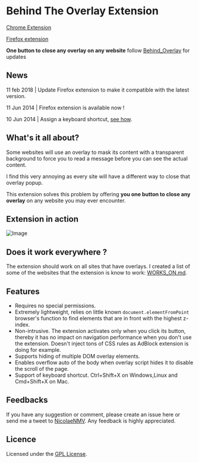 # Behind The Overlay Extension

[Chrome Extension](https://chrome.google.com/webstore/detail/behindtheoverlay/ljipkdpcjbmhkdjjmbbaggebcednbbme)

[Firefox extension](https://addons.mozilla.org/en-us/firefox/addon/behind_the_overlay/)

**One button to close any overlay on any website**  follow [Behind_Overlay](https://twitter.com/Behind_Overlay) for updates

## News

11 feb 2018 | Update Firefox extension to make it compatible with the latest version.

11 Jun 2014 | Firefox extension is available now !

10 Jun 2014 | Assign a keyboard shortcut, [see how](https://twitter.com/Behind_Overlay/status/476250479706398722).


## What's it all about?

Some websites will use an overlay to mask its content with a transparent background to force you to read a message before you can see the actual content.

I find this very annoying as every site will have a different way to close that overlay popup.

This extension solves this problem by offering **you one button to close any overlay** on any website you may ever encounter.

## Extension in action

![Image](http://nicolaenmv.github.io/BehindTheOverlay/use_example_1.gif)

## Does it work everywhere ?

The extension should work on all sites that have overlays. I created a list of some of the websites that the extension is know to work: [WORKS_ON.md](WORKS_ON.md).

## Features

* Requires no special permissions.
* Extremely lightweight, relies on little known ``document.elementFromPoint`` browser's function to find elements that are in front with the highest z-index.
* Non-intrusive. The extension activates only when you click its button, thereby it has no impact on navigation performance when you don't use the extension. Doesn't inject tons of CSS rules as AdBlock extension is doing for example.
* Supports hiding of multiple DOM overlay elements.
* Enables overflow auto of the body when overlay script hides it to disable the scroll of the page.
* Support of keyboard shortcut. Ctrl+Shift+X on Windows,Linux and Cmd+Shift+X on Mac.


## Feedbacks
If you have any suggestion or comment, please create an issue here or send me a tweet to [NicolaeNMV](https://twitter.com/NicolaeNMV). Any feedback is highly appreciated.

## Licence
Licensed under the [GPL License](https://www.gnu.org/licenses/gpl-3.0.en.html).
